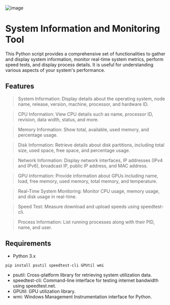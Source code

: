 ![image](https://github.com/Cr0mb/Python-System-Information-and-Monitoring-Tool/assets/137664526/861ed2e5-35ea-44ae-8d0b-186c0420b1e6)


# System Information and Monitoring Tool
This Python script provides a comprehensive set of functionalities to gather and display system information, monitor real-time system metrics, perform speed tests, and display process details. It is useful for understanding various aspects of your system's performance.

## Features

> System Information: Display details about the operating system, node name, release, version, machine, processor, and hardware ID.

> CPU Information: View CPU details such as name, processor ID, revision, data width, status, and more.

> Memory Information: Show total, available, used memory, and percentage usage.

> Disk Information: Retrieve details about disk partitions, including total size, used space, free space, and percentage usage.

> Network Information: Display network interfaces, IP addresses (IPv4 and IPv6), broadcast IP, public IP address, and MAC address.

> GPU Information: Provide information about GPUs including name, load, free memory, used memory, total memory, and temperature.

> Real-Time System Monitoring: Monitor CPU usage, memory usage, and disk usage in real-time.

> Speed Test: Measure download and upload speeds using speedtest-cli.

> Process Information: List running processes along with their PID, name, and user.

## Requirements
- Python 3.x

```
pip install psutil speedtest-cli GPUtil wmi
```

- psutil: Cross-platform library for retrieving system utilization data.
- speedtest-cli: Command-line interface for testing internet bandwidth using speedtest.net.
- GPUtil: GPU utilization library.
- wmi: Windows Management Instrumentation interface for Python.

